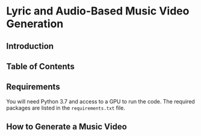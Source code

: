 # Lyric and Audio-Based Music Video Generation

## Introduction


## Table of Contents


## Requirements

You will need Python 3.7 and access to a GPU to run the code. The required packages are listed in the `requirements.txt` file.


## How to Generate a Music Video
